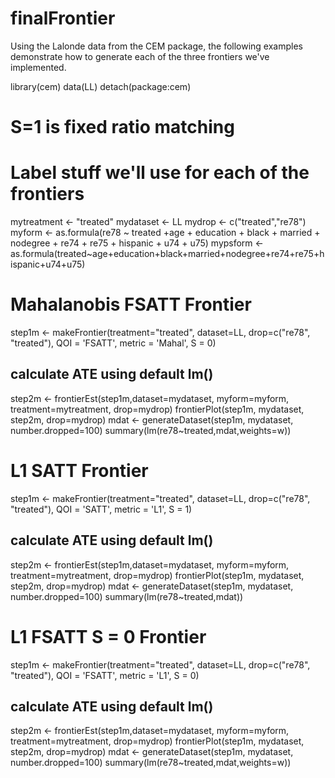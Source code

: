 finalFrontier
=============

Using the Lalonde data from the CEM package, the following examples demonstrate how to 
generate each of the three frontiers we've implemented. 


library(cem)
data(LL)
detach(package:cem)

# S=1 is fixed ratio matching

# Label stuff we'll use for each of the frontiers
mytreatment <- "treated"
mydataset <- LL
mydrop <- c("treated","re78")
myform <- as.formula(re78 ~ treated +age + education + black + married + nodegree
                     + re74 + re75 + hispanic + u74 + u75)
mypsform <- as.formula(treated~age+education+black+married+nodegree+re74+re75+hispanic+u74+u75)


# Mahalanobis FSATT Frontier
step1m <- makeFrontier(treatment="treated", dataset=LL, drop=c("re78", "treated"), QOI = 'FSATT', metric = 'Mahal', S = 0)
## calculate ATE using default lm()
step2m <- frontierEst(step1m,dataset=mydataset, myform=myform, treatment=mytreatment, drop=mydrop)
frontierPlot(step1m, mydataset, step2m, drop=mydrop)
mdat <- generateDataset(step1m, mydataset, number.dropped=100)
summary(lm(re78~treated,mdat,weights=w))

# L1 SATT Frontier
step1m <- makeFrontier(treatment="treated", dataset=LL, drop=c("re78", "treated"), QOI = 'SATT', metric = 'L1', S = 1)
## calculate ATE using default lm()
step2m <- frontierEst(step1m,dataset=mydataset, myform=myform, treatment=mytreatment, drop=mydrop)
frontierPlot(step1m, mydataset, step2m, drop=mydrop)
mdat <- generateDataset(step1m, mydataset, number.dropped=100)
summary(lm(re78~treated,mdat))

# L1 FSATT S = 0 Frontier
step1m <- makeFrontier(treatment="treated", dataset=LL, drop=c("re78", "treated"), QOI = 'FSATT', metric = 'L1', S = 0)
## calculate ATE using default lm()
step2m <- frontierEst(step1m,dataset=mydataset, myform=myform, treatment=mytreatment, drop=mydrop)
frontierPlot(step1m, mydataset, step2m, drop=mydrop)
mdat <- generateDataset(step1m, mydataset, number.dropped=100)
summary(lm(re78~treated,mdat,weights=w))

